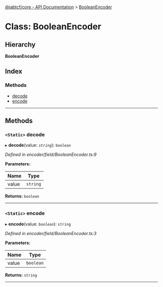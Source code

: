 [@iabtcf/core - API Documentation](../README.md) > [BooleanEncoder](../classes/booleanencoder.md)

# Class: BooleanEncoder

## Hierarchy

**BooleanEncoder**

## Index

### Methods

* [decode](booleanencoder.md#decode)
* [encode](booleanencoder.md#encode)

---

## Methods

<a id="decode"></a>

### `<Static>` decode

▸ **decode**(value: *`string`*): `boolean`

*Defined in encoder/field/BooleanEncoder.ts:9*

**Parameters:**

| Name | Type |
| ------ | ------ |
| value | `string` |

**Returns:** `boolean`

___
<a id="encode"></a>

### `<Static>` encode

▸ **encode**(value: *`boolean`*): `string`

*Defined in encoder/field/BooleanEncoder.ts:3*

**Parameters:**

| Name | Type |
| ------ | ------ |
| value | `boolean` |

**Returns:** `string`

___

